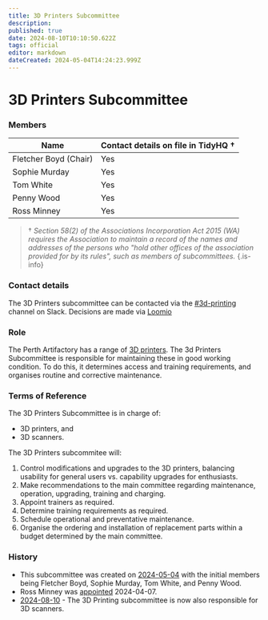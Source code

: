 ```yaml
---
title: 3D Printers Subcommittee
description: 
published: true
date: 2024-08-10T10:10:50.622Z
tags: official
editor: markdown
dateCreated: 2024-05-04T14:24:23.999Z
---
```


# 3D Printers Subcommittee

### Members

| Name                              | Contact details on file in TidyHQ † |
| --------------------------------- | ----------------------------------- |
| Fletcher Boyd (Chair)             | Yes                                 |
| Sophie Murday                     | Yes                                 |
| Tom White                         | Yes                                 |
| Penny Wood                        | Yes                                 |
| Ross Minney                       | Yes                                 |

> † *Section 58(2) of the Associations Incorporation Act 2015 (WA) requires the Association to maintain a record of the names and addresses of the persons who "hold other offices of the association provided for by its rules", such as members of subcommittees.*
{.is-info}

### Contact details

The 3D Printers subcommittee can be contacted via the [#3d-printing](https://perthartifactory.slack.com/archives/CG05N75DZ) channel on Slack. Decisions are made via [Loomio](https://vote.artifactory.org.au/af-3d-printing/)

### Role

The Perth Artifactory has a range of [3D printers](https://wiki.artifactory.org.au/en/tools/3dprinters). The 3d Printers Subcommittee is responsible for maintaining these in good working condition. To do this, it determines access and training requirements, and organises routine and corrective maintenance.

### Terms of Reference

The 3D Printers Subcommittee is in charge of:
 
* 3D printers, and
* 3D scanners.

The 3D Printers subcommitee will:

1. Control modifications and upgrades to the 3D printers, balancing usability for general users vs. capability upgrades for enthusiasts.
2. Make recommendations to the main committee regarding maintenance, operation, upgrading, training and charging.
3. Appoint trainers as required.
4. Determine training requirements as required.
5. Schedule operational and preventative maintenance.
6. Organise the ordering and installation of replacement parts within a budget determined by the main committee.

### History

* This subcommittee was created on [2024-05-04](/minutes/Committee/2024-05-04) with the initial members being Fletcher Boyd, Sophie Murday, Tom White, and Penny Wood.
* Ross Minney was [appointed](https://vote.artifactory.org.au/p/UGFWkoyu/motion-add-ross-minney-to-the-3d-printer-subcommittee) 2024-04-07.
* [2024-08-10](/minutes/Committee/2024-08-10) - The 3D Printing subcommittee is now also responsible for 3D scanners.
